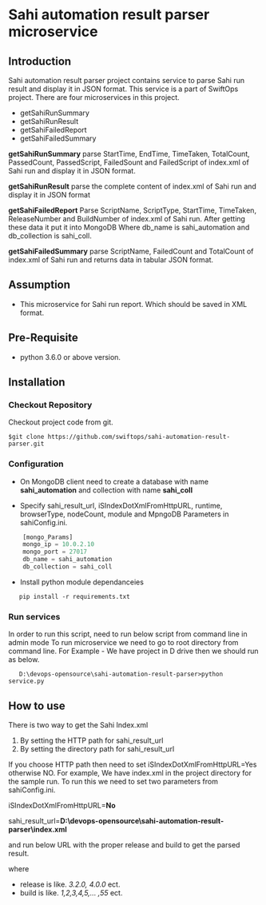 # Sahi automation result parser microservice

## Introduction
Sahi automation result parser project contains service to parse Sahi run result and display it in JSON format. This service is a part of SwiftOps project. There are four microservices in this project.
*  getSahiRunSummary
*  getSahiRunResult
*  getSahiFailedReport
*  getSahiFailedSummary

**getSahiRunSummary** parse StartTime, EndTime, TimeTaken, TotalCount, PassedCount, PassedScript, FailedSount and FailedScript of index.xml of Sahi run and display it in JSON format.

**getSahiRunResult** parse the complete content of index.xml of Sahi run and display it in JSON format

**getSahiFailedReport** Parse ScriptName, ScriptType, StartTime, TimeTaken, ReleaseNumber and BuildNumber of index.xml of Sahi run. After getting these data it put it into MongoDB Where db_name is sahi_automation and db_collection is sahi_coll.

**getSahiFailedSummary** parse ScriptName, FailedCount and TotalCount of index.xml of Sahi run and returns data in tabular JSON format. 

## Assumption
*  This microservice for Sahi run report. Which should be saved in XML format.

## Pre-Requisite
*  python 3.6.0 or above version.

## Installation

### Checkout Repository
Checkout project code from git.
```
$git clone https://github.com/swiftops/sahi-automation-result-parser.git
```
### Configuration
*  On MongoDB client need to create a database with name **sahi_automation** and collection with name **sahi_coll**

*  Specify sahi_result_url, iSIndexDotXmlFromHttpURL, runtime, browserType, nodeCount, module and MpngoDB Parameters in sahiConfig.ini.
```python
    [mongo_Params]
    mongo_ip = 10.0.2.10
    mongo_port = 27017
    db_name = sahi_automation
    db_collection = sahi_coll
```    
*  Install python module dependanceies

```shell
   pip install -r requirements.txt
``` 

### Run services
In order to run this script, need to run below script from command line in admin mode
To run microservice we need to go to root directory from command line. For Example -
We have project in D drive then we should run as below.

```
   D:\devops-opensource\sahi-automation-result-parser>python service.py
``` 

## How to use
There is two way to get the Sahi Index.xml
1.  By setting the HTTP path for sahi_result_url
2.  By setting the directory path for sahi_result_url

If you choose  HTTP path then need to set iSIndexDotXmlFromHttpURL=Yes otherwise NO.
For example, We have index.xml in the project directory for the sample run. To run this we need to set two parameters from sahiConfig.ini.

iSIndexDotXmlFromHttpURL=**No**

sahi_result_url=**D:\devops-opensource\sahi-automation-result-parser\index.xml**

and run below URL with the proper release and build to get the parsed result.

[For getSahiRunSummary.]: http://localhost:7777/getSahiRunSummary/#release#/#build#

[For getSahiRunResult]: http://localhost:7777/getSahiRunResult/#release#/#build#

[For getSahiFailedReport]: http://localhost:7777/getSahiFailedReport/#release#/#build#

[For getSahiFailedSummary]: http://localhost:7777/getSahiFailedSummary/#release#/#build#

where
*  release is like. _3.2.0, 4.0.0_ ect.
*  build is like. _1,2,3,4,5,... ,55_ ect.
